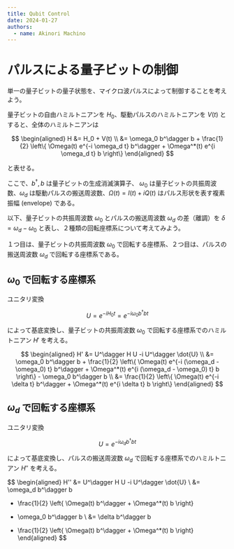```yaml
---
title: Qubit Control
date: 2024-01-27
authors:
  - name: Akinori Machino
---
```


# パルスによる量子ビットの制御

単一の量子ビットの量子状態を、マイクロ波パルスによって制御することを考えよう。

量子ビットの自由ハミルトニアンを $H_0$、駆動パルスのハミルトニアンを $V(t)$ とすると、全体のハミルトニアンは

$$
\begin{aligned}
H &= H_0 + V(t)
\\
&= \omega_0 b^\dagger b + \frac{1}{2} \left\{ \Omega(t) e^{-i \omega_d t} b^\dagger + \Omega^*(t) e^{i \omega_d t} b \right\}
\end{aligned}
$$

と表せる。

ここで、$b^\dagger, b$ は量子ビットの生成消滅演算子、 $\omega_0$ は量子ビットの共振周波数、$\omega_d$ は駆動パルスの搬送周波数、$\Omega(t) = I(t) + i Q(t)$ はパルス形状を表す複素振幅 (envelope) である。

以下、量子ビットの共振周波数 $\omega_0$ とパルスの搬送周波数 $\omega_d$ の差（離調）を $\delta = \omega_d - \omega_0$ と表し、２種類の回転座標系について考えてみよう。

１つ目は、量子ビットの共振周波数 $\omega_0$ で回転する座標系、２つ目は、パルスの搬送周波数 $\omega_d$ で回転する座標系である。

## $\omega_0$ で回転する座標系

ユニタリ変換

$$
U = e^{-i H_0 t}
= e^{-i \omega_0 b^\dagger b t}
$$

によって基底変換し、量子ビットの共振周波数 $\omega_0$ で回転する座標系でのハミルトニアン $H'$ を考える。

$$
\begin{aligned}
H' &= U^\dagger H U -i U^\dagger \dot{U} \\
&= \omega_0 b^\dagger b + \frac{1}{2} \left\{ \Omega(t) e^{-i (\omega_d - \omega_0) t} b^\dagger + \Omega^*(t) e^{i (\omega_d - \omega_0) t} b \right\} - \omega_0 b^\dagger b \\
&= \frac{1}{2} \left\{ \Omega(t) e^{-i \delta t} b^\dagger + \Omega^*(t) e^{i \delta t} b \right\}
\end{aligned}
$$


## $\omega_d$ で回転する座標系

ユニタリ変換

$$
U = e^{-i \omega_d b^\dagger b t}
$$

によって基底変換し、パルスの搬送周波数 $\omega_d$ で回転する座標系でのハミルトニアン $H''$ を考える。

$$
\begin{aligned}
H'' &= U^\dagger H U -i U^\dagger \dot{U} \\
&= \omega_d b^\dagger b
+ \frac{1}{2} \left\{ \Omega(t) b^\dagger + \Omega^*(t) b \right\}
- \omega_0 b^\dagger b \\
&= \delta b^\dagger b
+ \frac{1}{2} \left\{ \Omega(t) b^\dagger + \Omega^*(t) b \right\} \end{aligned}
$$
